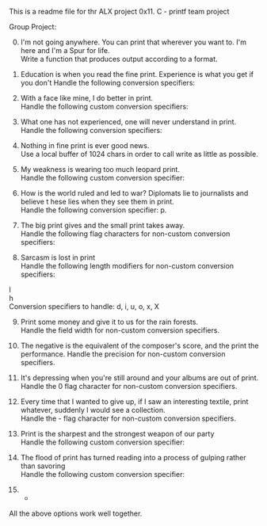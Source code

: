 This is a readme file for thr ALX project 0x11. C - printf team project

Group Project:                                                                      
                                                                                    
0. I'm not going anywhere. You can print that wherever you want to. I'm here and I'm
 a Spur for life.                                                                    
Write a function that produces output according to a format.                        
                                                                                    
                                                                                    
1. Education is when you read the fine print. Experience is what you get if you don't                  Handle the following conversion specifiers:

2. With a face like mine, I do better in print.                                      
Handle the following custom conversion specifiers:                                  
                                                                                    
3. What one has not experienced, one will never understand in print.                 
Handle the following conversion specifiers:                                         
                                                                                    
4. Nothing in fine print is ever good news.                                          
Use a local buffer of 1024 chars in order to call write as little as possible.      
                                                                                    
5. My weakness is wearing too much leopard print.                                    
Handle the following custom conversion specifier:                                   
                                                                                    
6. How is the world ruled and led to war? Diplomats lie to journalists and believe t
hese lies when they see them in print.                                               
Handle the following conversion specifier: p.                                       
                                                                                    
7. The big print gives and the small print takes away.                               
Handle the following flag characters for non-custom conversion specifiers:          
                                                                                    
8. Sarcasm is lost in print                                                         
Handle the following length modifiers for non-custom conversion specifiers:         
                                                                                    
l                                                                                   
h                                                                                   
Conversion specifiers to handle: d, i, u, o, x, X                                   
                                                                                    
9. Print some money and give it to us for the rain forests.                          
Handle the field width for non-custom conversion specifiers.                        
                                                                                    
10. The negative is the equivalent of the composer's score, and the print the performance.             Handle the precision for non-custom conversion specifiers.                          
                                                                                    
11. It's depressing when you're still around and your albums are out of print.       
Handle the 0 flag character for non-custom conversion specifiers.                   
                                                                                    
12. Every time that I wanted to give up, if I saw an interesting textile, print whatever, suddenly I would see a collection.                                            
Handle the - flag character for non-custom conversion specifiers.                   
                                                                                    
13. Print is the sharpest and the strongest weapon of our party                     
Handle the following custom conversion specifier:                                   
                                                                                    
14. The flood of print has turned reading into a process of gulping rather than savoring               
Handle the following custom conversion specifier:                                   
                                                                                    
15. *                                                                               
All the above options work well together. 


